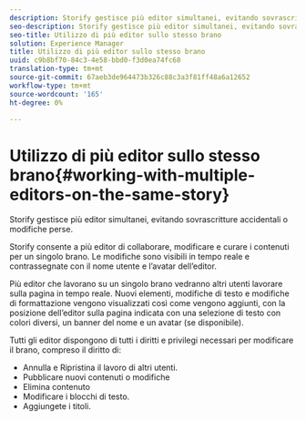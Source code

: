 ```yaml
---
description: Storify gestisce più editor simultanei, evitando sovrascritture accidentali o modifiche perse.
seo-description: Storify gestisce più editor simultanei, evitando sovrascritture accidentali o modifiche perse.
seo-title: Utilizzo di più editor sullo stesso brano
solution: Experience Manager
title: Utilizzo di più editor sullo stesso brano
uuid: c9b8bf70-84c3-4e58-bbd0-f3d0ea74fc68
translation-type: tm+mt
source-git-commit: 67aeb3de964473b326c88c3a3f81ff48a6a12652
workflow-type: tm+mt
source-wordcount: '165'
ht-degree: 0%

---
```



# Utilizzo di più editor sullo stesso brano{#working-with-multiple-editors-on-the-same-story}

Storify gestisce più editor simultanei, evitando sovrascritture accidentali o modifiche perse.

Storify consente a più editor di collaborare, modificare e curare i contenuti per un singolo brano. Le modifiche sono visibili in tempo reale e contrassegnate con il nome utente e l’avatar dell’editor.

Più editor che lavorano su un singolo brano vedranno altri utenti lavorare sulla pagina in tempo reale. Nuovi elementi, modifiche di testo e modifiche di formattazione vengono visualizzati così come vengono aggiunti, con la posizione dell’editor sulla pagina indicata con una selezione di testo con colori diversi, un banner del nome e un avatar (se disponibile).

Tutti gli editor dispongono di tutti i diritti e privilegi necessari per modificare il brano, compreso il diritto di:

* Annulla e Ripristina il lavoro di altri utenti.
* Pubblicare nuovi contenuti o modifiche
* Elimina contenuto
* Modificare i blocchi di testo.
* Aggiungete i titoli.

